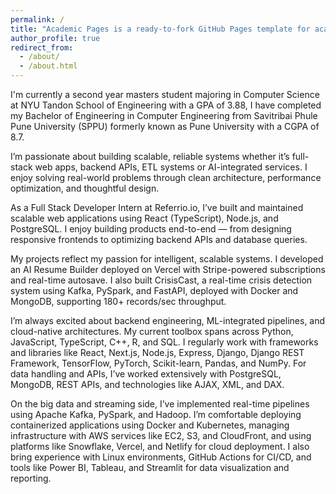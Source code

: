 ```yaml
---
permalink: /
title: "Academic Pages is a ready-to-fork GitHub Pages template for academic personal websites"
author_profile: true
redirect_from: 
  - /about/
  - /about.html
---
```


I'm currently a second year masters student majoring in Computer Science at NYU Tandon School of Engineering with a GPA of 3.88, I have completed my Bachelor of Engineering in Computer Engineering from Savitribai Phule Pune University (SPPU) formerly known as Pune University with a CGPA of 8.7.


I’m passionate about building scalable, reliable systems whether it’s full-stack web apps, backend APIs, ETL systems or AI-integrated services. I enjoy solving real-world problems through clean architecture, performance optimization, and thoughtful design.

As a Full Stack Developer Intern at Referrio.io, I’ve built and maintained scalable web applications using React (TypeScript), Node.js, and PostgreSQL. I enjoy building products end-to-end — from designing responsive frontends to optimizing backend APIs and database queries.

My projects reflect my passion for intelligent, scalable systems. I developed an AI Resume Builder deployed on Vercel with Stripe-powered subscriptions and real-time autosave. I also built CrisisCast, a real-time crisis detection system using Kafka, PySpark, and FastAPI, deployed with Docker and MongoDB, supporting 180+ records/sec throughput.

I’m always excited about backend engineering, ML-integrated pipelines, and cloud-native architectures. My current toolbox spans across Python, JavaScript, TypeScript, C++, R, and SQL. I regularly work with frameworks and libraries like React, Next.js, Node.js, Express, Django, Django REST Framework, TensorFlow, PyTorch, Scikit-learn, Pandas, and NumPy. For data handling and APIs, I’ve worked extensively with PostgreSQL, MongoDB, REST APIs, and technologies like AJAX, XML, and DAX.

On the big data and streaming side, I’ve implemented real-time pipelines using Apache Kafka, PySpark, and Hadoop. I’m comfortable deploying containerized applications using Docker and Kubernetes, managing infrastructure with AWS services like EC2, S3, and CloudFront, and using platforms like Snowflake, Vercel, and Netlify for cloud deployment. I also bring experience with Linux environments, GitHub Actions for CI/CD, and tools like Power BI, Tableau, and Streamlit for data visualization and reporting.
